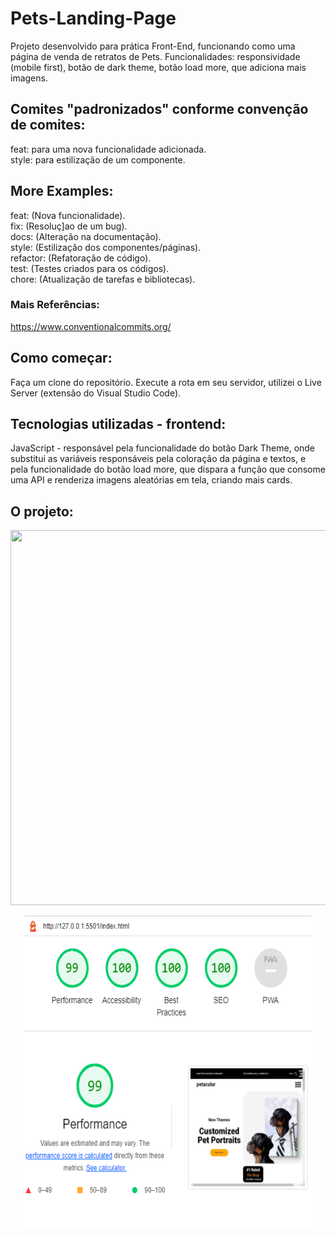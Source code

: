# Pets-Landing-Page </br>
Projeto desenvolvido para prática Front-End, funcionando como uma página de venda de retratos de Pets. Funcionalidades: responsividade (mobile first), botão de dark theme, botão load more, que adiciona mais imagens.

## Comites "padronizados" conforme convenção de comites: </br>
feat: para uma nova funcionalidade adicionada.</br>
style: para estilização de um componente.

## More Examples: </br>
feat: (Nova funcionalidade).</br>
fix: (Resoluç]ao de um bug).</br>
docs: (Alteração na documentação).</br>
style: (Estilização dos componentes/páginas).</br>
refactor: (Refatoração de código).</br>
test: (Testes criados para os códigos).</br>
chore: (Atualização de tarefas e bibliotecas).</br>

### Mais Referências: </br>
https://www.conventionalcommits.org/

## Como começar: </br>
Faça um clone do repositório. Execute a rota em seu servidor, utilizei o Live Server (extensão do Visual Studio Code).

## Tecnologias utilizadas - frontend:</br>
JavaScript - responsável pela funcionalidade do botão Dark Theme, onde substitui as variáveis responsáveis pela coloração da página e textos, e pela funcionalidade do botão load more, que dispara a função que consome uma API e renderiza imagens aleatórias em tela, criando mais cards.

## O projeto:
<p align="center">
  <img width="580" height="600" src="/images/gif/pet-photo.gif">
</p>

<p align="center">
  <img width="460" height="500" src="/images/gif/pet-photo-lighthouse.PNG">
</p>
